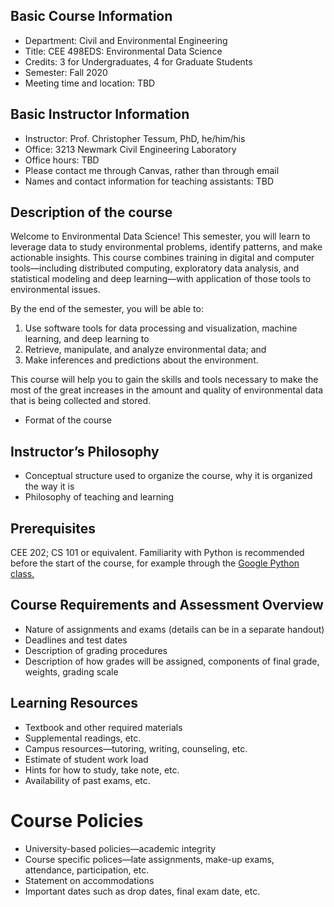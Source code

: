 ## Basic Course Information

* Department: Civil and Environmental Engineering
* Title: CEE 498EDS: Environmental Data Science
* Credits: 3 for Undergraduates, 4 for Graduate Students
* Semester: Fall 2020
* Meeting time and location: TBD

## Basic Instructor Information

* Instructor: Prof. Christopher Tessum, PhD, he/him/his
* Office: 3213 Newmark Civil Engineering Laboratory
* Office hours: TBD
* Please contact me through Canvas, rather than through email
* Names and contact information for teaching assistants: TBD

## Description of the course

Welcome to Environmental Data Science!
This semester, you  will learn to leverage data to study environmental problems, identify patterns, and make actionable insights.
This course combines training in digital and computer tools—including distributed computing, exploratory data analysis, and statistical modeling and deep learning—with application of those tools to environmental issues.

By the end of the semester, you will be able to:
1. Use software tools for data processing and visualization, machine learning, and deep learning to
2. Retrieve, manipulate, and analyze environmental data; and
3. Make inferences and predictions about the environment.

This course will help you to gain the skills and tools necessary to make the most of the great increases in the amount and quality of environmental data that is being collected and stored.

* Format of the course

## Instructor’s Philosophy
* Conceptual structure used to organize the course, why it is organized the way it is
* Philosophy of teaching and learning

## Prerequisites

CEE 202; CS 101 or equivalent. Familiarity with Python is recommended before the start of the course, for example through the [Google Python class.](https://developers.google.com/edu/python)

## Course Requirements and Assessment Overview
* Nature of assignments and exams (details can be in a separate handout)
* Deadlines and test dates
* Description of grading procedures
* Description of how grades will be assigned, components of final grade, weights,
grading scale

## Learning Resources
* Textbook and other required materials
* Supplemental readings, etc.
* Campus resources—tutoring, writing, counseling, etc.
* Estimate of student work load
* Hints for how to study, take note, etc.
* Availability of past exams, etc.

# Course Policies
* University-based policies—academic integrity
* Course specific polices—late assignments, make-up exams, attendance,
participation, etc.
* Statement on accommodations
* Important dates such as drop dates, final exam date, etc.
